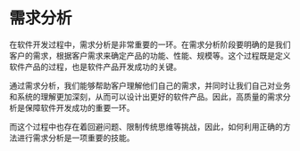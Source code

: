 # 需求分析

在软件开发过程中，需求分析是非常重要的一环。在需求分析阶段要明确的是我们客户的需求，根据客户需求来确定产品的功能、性能、规模等。这个过程既是定义软件产品的过程，也是软件产品开发成功的关键。

通过需求分析，我们能够帮助客户理解他们自己的需求，并同时让我们自己对业务和系统的理解更加深刻，从而可以设计出更好的软件产品。因此，高质量的需求分析是保障软件开发成功的重要一环。

而这个过程中也存在着回避问题、限制传统思维等挑战，因此，如何利用正确的方法进行需求分析是一项重要的技能。